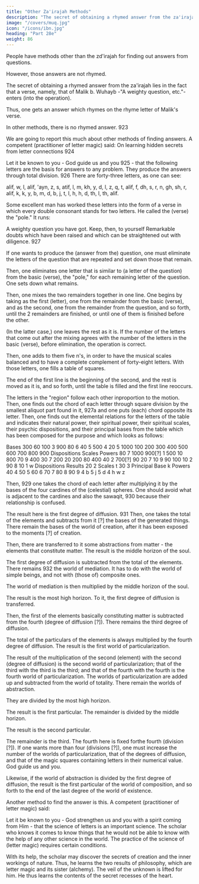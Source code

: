 ```yaml
---
title: "Other Za'irajah Methods"
description: "The secret of obtaining a rhymed answer from the za'irajah lies in the fact that a verse, namely, that of Malik b. Wuhayb -A weighty question, etc- enters (into the operation)"
image: "/covers/muq.jpg"
icon: "/icons/ibn.jpg"
heading: "Part 28e"
weight: 86
---
```



People have methods other than the zd'irajah for finding out answers from questions. 

However, those answers are not rhymed.

The secret of obtaining a rhymed answer from the za'irajah lies in the fact that a verse, namely, that of Malik b. Wuhayb -"A weighty question, etc."- enters (into the operation). 

Thus, one gets an answer which rhymes on the rhyme letter of Malik's verse. 

In other methods, there is no rhymed answer. 923 

We are going to report this much about other methods of finding answers. A competent (practitioner of letter magic) said:
On learning hidden secrets from letter connections 924 

Let it be known to you - God guide us and you 925 - that the following letters are the basis for answers to any problem. They produce the answers through total division. 926 There are forty-three letters, as one can see:

alif, w, l, alif, 'ayn, z, s, atif, l, m, kh, y, d, l, z, q, t, alif,
f, dh, s, r, n, gh, sh, r, alif, k, k, y, b, m, d, b, j, t, l, h,
h, d, th, l, th, alif.

Some excellent man has worked these letters into the form of a verse in which every double consonant stands for two letters. He called the (verse) the
"pole." It runs:

A weighty question you have got. Keep, then, to yourself
Remarkable doubts which have been raised and which can be straightened
out with diligence. 927

If one wants to produce the (answer from the) question, one must eliminate the letters of the question that are repeated and set down those that remain. 

Then, one eliminates one letter that is similar to (a letter of the question) from the basic (verse), the "pole," for each remaining letter of the question. One sets down what remains. 

Then, one mixes the two remainders together in one line. One begins by taking as the first (letter), one from the remainder from the basic (verse), and as the second, one from the remainder from the question, and so forth, until the 2 remainders are finished, or until one of them is finished before the other. 

(In the latter case,) one leaves the rest as it is. If the number of the letters that come out after the mixing agrees with the number of the letters in the basic (verse), before elimination, the operation is correct. 

Then, one adds to them five n's, in order to have the musical scales balanced and to have a complete complement of forty-eight letters. With those letters, one fills a table of squares. 

The end of the first line is the beginning of the second, and the rest is moved as it is, and so forth, until the table is filled and the first line reoccurs. 

The letters in the "region" follow each other inproportion to the motion. Then, one finds out the chord of each letter through square
division by the smallest aliquot part found in it, 927a and one puts (each) chord opposite its letter. Then, one finds out the elemental relations for the letters of the table and indicates their natural power, their spiritual power, their spiritual scales, their psychic dispositions, and their principal bases from the table which has been composed for the purpose and which looks as follows: 

Bases
300 60
100
3
900 80 6
40 5
500
4
20 5
1000 100
200
300
400
500
600
700
800
900
Dispositions
Scales
Powers
80
7 1000 900[?]
1 500 10
800 70
9
400 30 7 200 20
200 80 400
40 2 700[?] 90
20
7
10 9
90
100 10
2
90
8
10 1 w Dispositions Results
20 2
Scales t
30 3 Principal Base k Powers
40 4
50 5
60 6
70 7
80 8
90 9
4 b
5 j
5 d
4 h
w
z

Then, 929 one takes the chord of each letter after multiplying it by the bases of the four cardines of the (celestial) spheres. One should avoid what is adjacent to the cardines and also the sawaqit, 930 because their relationship is confused. 

The result here is the first degree of diffusion. 931 Then, one takes the total of the elements and subtracts from it [?] the bases of the generated things. There remain the bases of the world of creation, after it has been exposed to the moments [?] of creation. 

Then, there are transferred to it some abstractions from matter - the elements that constitute matter. The result is the middle horizon of the soul. 

The first degree of diffusion is subtracted from the total of the elements. There remains 932 the world of mediation. It has to do with the world of simple beings, and not with (those of) composite ones.

The world of mediation is then multiplied by the middle horizon of the soul.

The result is the most high horizon. To it, the first degree of diffusion is transferred.

Then, the first of the elements basically constituting matter is subtracted from the fourth (degree of diffusion [?]). There remains the third degree of diffusion. 

The total of the particulars of the elements is always multiplied by the fourth degree of diffusion. The result is the first world of particularization. 

The result of the multiplication of the second (element) with the second (degree of diffusion) is the second world of particularization; that of the third with the third is the third; and that of the fourth with the fourth is the fourth world of particularization. The worlds of particularization are added up and subtracted from the world of totality. There remain the worlds of abstraction. 

They are divided by the most high horizon. 

The result is the first particular. The remainder is divided by the middle horizon. 

The result is the second particular. 

The remainder is the third. The fourth here is fixed forthe fourth (division [?]). If one wants more than four (divisions [?]), one must increase the number of the worlds of particularization, that of the degrees of
diffusion, and that of the magic squares containing letters in their numerical value.
God guide us and you.

Likewise, if the world of abstraction is divided by the first degree of diffusion, the result is the first particular of the world of composition, and so forth to the end of the last degree of the world of existence.


Another method to find the answer is this. A competent (practitioner of letter magic) said:

Let it be known to you - God strengthen us and you with a spirit coming from Him - that the science of letters is an important science. The scholar who
knows it comes to know things that he would not be able to know with the help of any other science in the world. The practice of the science of (letter magic) requires certain conditions. 

With its help, the scholar may discover the secrets of creation and the inner workings of nature. Thus, he learns the two results of philosophy,
which are letter magic and its sister (alchemy). The veil of the unknown is lifted for
him. He thus learns the contents of the secret recesses of the heart. 

